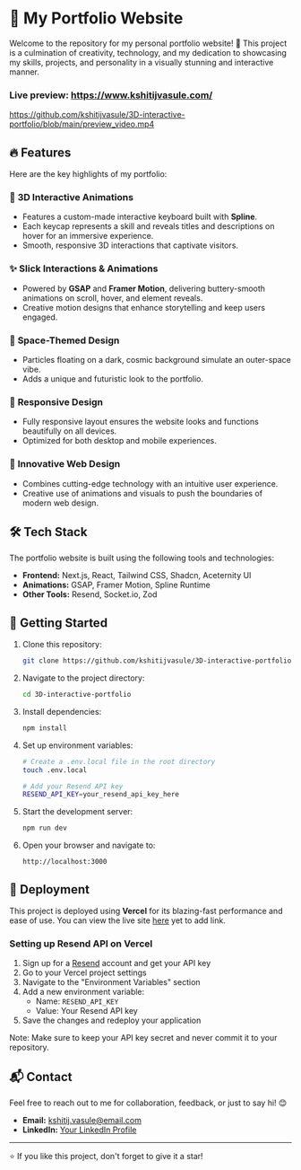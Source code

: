 # 🚀 My Portfolio Website

Welcome to the repository for my personal portfolio website! 🎉 This project is a culmination of creativity, technology, and my dedication to showcasing my skills, projects, and personality in a visually stunning and interactive manner.

### Live preview: https://www.kshitijvasule.com/

https://github.com/kshitijvasule/3D-interactive-portfolio/blob/main/preview_video.mp4

## 🔥 Features

Here are the key highlights of my portfolio:

### 🎹 **3D Interactive Animations**
- Features a custom-made interactive keyboard built with **Spline**.
- Each keycap represents a skill and reveals titles and descriptions on hover for an immersive experience.
- Smooth, responsive 3D interactions that captivate visitors.

### ✨ **Slick Interactions & Animations**
- Powered by **GSAP** and **Framer Motion**, delivering buttery-smooth animations on scroll, hover, and element reveals.
- Creative motion designs that enhance storytelling and keep users engaged.

### 🌌 **Space-Themed Design**
- Particles floating on a dark, cosmic background simulate an outer-space vibe.
- Adds a unique and futuristic look to the portfolio.

### 📱 **Responsive Design**
- Fully responsive layout ensures the website looks and functions beautifully on all devices.
- Optimized for both desktop and mobile experiences.

### 🧠 **Innovative Web Design**
- Combines cutting-edge technology with an intuitive user experience.
- Creative use of animations and visuals to push the boundaries of modern web design.

## 🛠️ Tech Stack

The portfolio website is built using the following tools and technologies:

- **Frontend:** Next.js, React, Tailwind CSS, Shadcn, Aceternity UI
- **Animations:** GSAP, Framer Motion, Spline Runtime
- **Other Tools:** Resend, Socket.io, Zod

## 🌟 Getting Started

1. Clone this repository:
   ```bash
   git clone https://github.com/kshitijvasule/3D-interactive-portfolio.git
   ```

2. Navigate to the project directory:
   ```bash
   cd 3D-interactive-portfolio
   ```

3. Install dependencies:
   ```bash
   npm install
   ```

4. Set up environment variables:
   ```bash
   # Create a .env.local file in the root directory
   touch .env.local

   # Add your Resend API key
   RESEND_API_KEY=your_resend_api_key_here
   ```

5. Start the development server:
   ```bash
   npm run dev
   ```

6. Open your browser and navigate to:
   ```
   http://localhost:3000
   ```

## 🚀 Deployment

This project is deployed using **Vercel** for its blazing-fast performance and ease of use. You can view the live site [here](https://www.kshitijvasule.com/) yet to add link.

### Setting up Resend API on Vercel

1. Sign up for a [Resend](https://resend.com) account and get your API key
2. Go to your Vercel project settings
3. Navigate to the "Environment Variables" section
4. Add a new environment variable:
   - Name: `RESEND_API_KEY`
   - Value: Your Resend API key
5. Save the changes and redeploy your application

Note: Make sure to keep your API key secret and never commit it to your repository.

## 📬 Contact

Feel free to reach out to me for collaboration, feedback, or just to say hi! 😊

- **Email:** kshitij.vasule@email.com
- **LinkedIn:** [Your LinkedIn Profile](https://www.linkedin.com/in/kshitijvasule/)

---

⭐ If you like this project, don't forget to give it a star!
